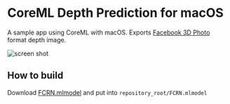 # CoreML Depth Prediction for macOS

A sample app using CoreML with macOS. Exports [Facebook 3D Photo](https://www.oculus.com/blog/introducing-new-features-for-3d-photos-on-facebook/?locale=en_US) format depth image.

![screen shot](https://repository-images.githubusercontent.com/213956972/aa20a080-eb65-11e9-99ce-3f8ce37d0ed2)

## How to build

Download [FCRN.mlmodel](https://developer.apple.com/machine-learning/models/) and put into `repository_root/FCRN.mlmodel`

